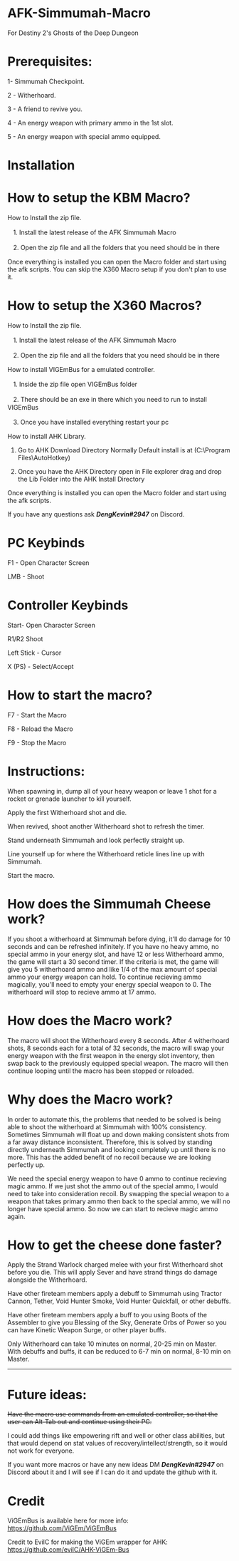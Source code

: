 # AFK-Simmumah-Macro
For Destiny 2's Ghosts of the Deep Dungeon

# Prerequisites:

1- Simmumah Checkpoint.

2 - Witherhoard.

3 - A friend to revive you.

4 - An energy weapon with primary ammo in the 1st slot.

5 - An energy weapon with special ammo equipped.

# Installation
# How to setup the KBM Macro?
How to Install the zip file.

ㅤ1. Install the latest release of the AFK Simmumah Macro

ㅤ2. Open the zip file and all the folders that you need should be in there

Once everything is installed you can open the Macro folder and start using the afk scripts. You can skip the X360 Macro setup if you don't plan to use it.

# How to setup the X360 Macros?
How to Install the zip file.

ㅤ1. Install the latest release of the AFK Simmumah Macro

ㅤ2. Open the zip file and all the folders that you need should be in there

How to install VIGEmBus for a emulated controller.

ㅤ1. Inside the zip file open VIGEmBus folder

ㅤ2. There should be an exe in there which you need to run to install VIGEmBus

ㅤ3. Once you have installed everything restart your pc

How to install AHK Library.

 1. Go to AHK Download Directory Normally Default install is at (C:\Program Files\AutoHotkey)

 2. Once you have the AHK Directory open in File explorer drag and drop the Lib Folder into the AHK Install Directory

Once everything is installed you can open the Macro folder and start using the afk scripts.

If you have any questions ask ***DengKevin#2947*** on Discord.

# PC Keybinds

F1 - Open Character Screen

LMB - Shoot

# Controller Keybinds
Start- Open Character Screen

R1/R2 Shoot

Left Stick - Cursor

X (PS) - Select/Accept

# How to start the macro?

F7 - Start the Macro

F8 - Reload the Macro

F9 - Stop the Macro

# Instructions:

When spawning in, dump all of your heavy weapon or leave 1 shot for a rocket or grenade launcher to kill yourself.

Apply the first Witherhoard shot and die.

When revived, shoot another Witherhoard shot to refresh the timer.

Stand underneath Simmumah and look perfectly straight up.

Line yourself up for where the Witherhoard reticle lines line up with Simmumah.

Start the macro.

# How does the Simmumah Cheese work?

If you shoot a witherhoard at Simmumah before dying, it'll do damage for 10 seconds and can be refreshed infinitely.
If you have no heavy ammo, no special ammo in your energy slot, and have 12 or less Witherhoard ammo, the game will start a 30 second timer. If the criteria is met, the game will give you 5 witherhoard ammo and like 1/4 of the max amount of special ammo your energy weapon can hold.
To continue recieving ammo magically, you'll need to empty your energy special weapon to 0.
The witherhoard will stop to recieve ammo at 17 ammo.

# How does the Macro work?

The macro will shoot the Witherhoard every 8 seconds.
After 4 witherhoard shots, 8 seconds each for a total of 32 seconds, the macro will swap your energy weapon with the first weapon in the energy slot inventory, then swap back to the previously equipped special weapon.
The macro will then continue looping until the macro has been stopped or reloaded.

# Why does the Macro work?

In order to automate this, the problems that needed to be solved is being able to shoot the witherhoard at Simmumah with 100% consistency. Sometimes Simmumah will float up and down making consistent shots from a far away distance inconsistent. 
Therefore, this is solved by standing directly underneath Simmumah and looking completely up until there is no more. This has the added benefit of no recoil because we are looking perfectly up.

We need the special energy weapon to have 0 ammo to continue recieving magic ammo. If we just shot the ammo out of the special ammo, I would need to take into consideration recoil. By swapping the special weapon to a weapon that takes primary ammo then back to the special ammo, we will no longer have special ammo. 
So now we can start to recieve magic ammo again.

# How to get the cheese done faster?

Apply the Strand Warlock charged melee with your first Witherhoard shot before you die. This will apply Sever and have strand things do damage alongside the Witherhoard.

Have other fireteam members apply a debuff to Simmumah using Tractor Cannon, Tether, Void Hunter Smoke, Void Hunter Quickfall, or other debuffs.

Have other fireteam members apply a buff to you using Boots of the Assembler to give you Blessing of the Sky, Generate Orbs of Power so you can have Kinetic Weapon Surge, or other player buffs.

Only Witherhoard can take 10 minutes on normal, 20-25 min on Master.
With debuffs and buffs, it can be reduced to 6-7 min on normal, 8-10 min on Master.

________________________________________________________________________________________________________________________________________________________________________________________________________________________________________________________________________________________________________________________

# Future ideas:
~~Have the macro use commands from an emulated controller, so that the user can Alt-Tab out and continue using their PC.~~

I could add things like empowering rift and well or other class abilities, but that would depend on stat values of recovery/intellect/strength, so it would not work for everyone.

If you want more macros or have any new ideas DM ***DengKevin#2947*** on Discord about it and I will see if I can do it and update the github with it.

# Credit
ViGEmBus is available here for more info: https://github.com/ViGEm/ViGEmBus

Credit to EvilC for making the ViGEm wrapper for AHK: https://github.com/evilC/AHK-ViGEm-Bus
